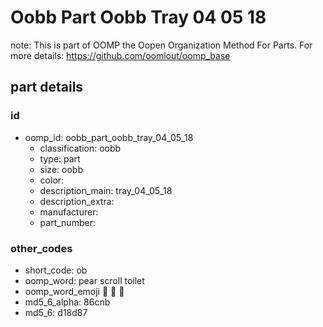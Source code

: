 # Oobb Part Oobb Tray 04 05 18  

note: This is part of OOMP the Oopen Organization Method For Parts. For more details: https://github.com/oomlout/oomp_base

##  part details





### id
* oomp_id: oobb_part_oobb_tray_04_05_18
  * classification: oobb
  * type: part
  * size: oobb
  * color: 
  * description_main: tray_04_05_18
  * description_extra: 
  * manufacturer: 
  * part_number: 

### other_codes
* short_code: ob
* oomp_word: pear scroll toilet
* oomp_word_emoji :pear: :scroll: :toilet:
* md5_6_alpha: 86cnb
* md5_6: d18d87